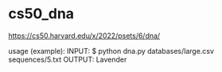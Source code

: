# cs50_dna

https://cs50.harvard.edu/x/2022/psets/6/dna/

usage (example):
INPUT: $ python dna.py databases/large.csv sequences/5.txt
OUTPUT: Lavender
